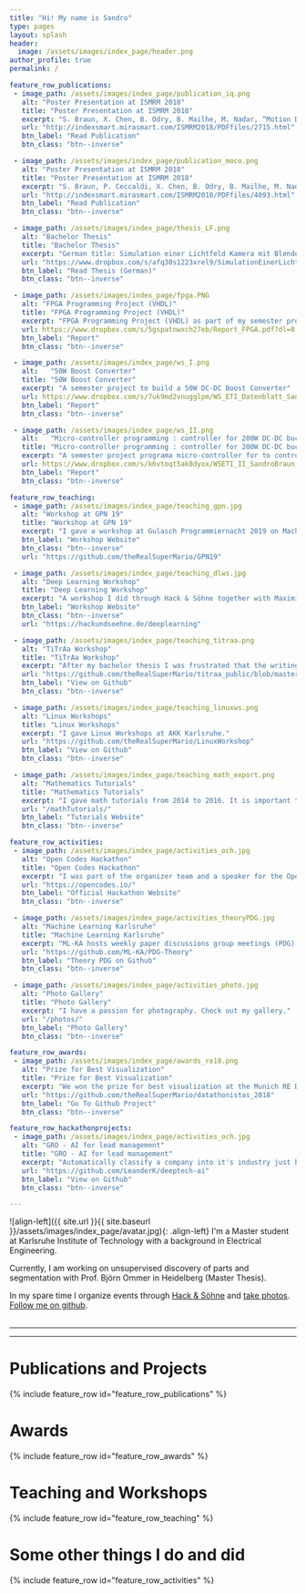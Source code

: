 ```yaml
---
title: "Hi! My name is Sandro"
type: pages
layout: splash
header:
  image: /assets/images/index_page/header.png
author_profile: true
permalink: /

feature_row_publications:
 - image_path: /assets/images/index_page/publication_iq.png
   alt: "Poster Presentation at ISMRM 2018"
   title: "Poster Presentation at ISMRM 2018"
   excerpt: "S. Braun, X. Chen, B. Odry, B. Mailhe, M. Nadar, “Motion Detection and Quality Assessment of MR images with Deep Convolutional DenseNets”, Proc. Intl. Soc. Mag. Reson. Med. 26:2715 (2018), Paris"
   url: "http://indexsmart.mirasmart.com/ISMRM2018/PDFfiles/2715.html"
   btn_label: "Read Publication"
   btn_class: "btn--inverse"

 - image_path: /assets/images/index_page/publication_moco.png
   alt: "Poster Presentation at ISMRM 2018"
   title: "Poster Presentation at ISMRM 2018"
   excerpt: "S. Braun, P. Ceccaldi, X. Chen, B. Odry, B. Mailhe, M. Nadar, “Wasserstein GAN for Motion Artifact Reduction of MR images”, Proc. Intl. Soc. Mag. Reson. Med. 26:4093 (2018), Paris"
   url: "http://indexsmart.mirasmart.com/ISMRM2018/PDFfiles/4093.html"
   btn_label: "Read Publication"
   btn_class: "btn--inverse"     

 - image_path: /assets/images/index_page/thesis_LF.png
   alt: "Bachelor Thesis"
   title: "Bachelor Thesis"
   excerpt: "German title: Simulation einer Lichtfeld Kamera mit Blendenmodulation. English translation: Simulation of lightfield cameras using aperture modulation."
   url: "https://www.dropbox.com/s/afq30s1223xrel9/SimulationEinerLichtfeldKameraMitBlendenmodulation.pdf?dl=0"
   btn_label: "Read Thesis (German)"
   btn_class: "btn--inverse"

 - image_path: /assets/images/index_page/fpga.PNG
   alt: "FPGA Programming Project (VHDL)"
   title: "FPGA Programming Project (VHDL)"
   excerpt: "FPGA Programming Project (VHDL) as part of my semester project"
   url: https://www.dropbox.com/s/5gspatnwxch27eb/Report_FPGA.pdf?dl=0
   btn_label: "Report"
   btn_class: "btn--inverse"

 - image_path: /assets/images/index_page/ws_I.png
   alt:   "50W Boost Converter"
   title: "50W Boost Converter"
   excerpt: "A semester project to build a 50W DC-DC Boost Converter"
   url: https://www.dropbox.com/s/7uk9md2vnugglpm/WS_ETI_Datenblatt_SandroBraun_ohneFirma.pdf?dl=0
   btn_label: "Report"
   btn_class: "btn--inverse"

 - image_path: /assets/images/index_page/ws_II.png
   alt:   "Micro-controller programming : controller for 200W DC-DC buck converter"
   title: "Micro-controller programming : controller for 200W DC-DC buck converter"
   excerpt: "A semester project programa micro-controller for to control a 200W DC-DC buck converter" 
   url: https://www.dropbox.com/s/k6vtoqt5ak8dyox/WSETI_II_SandroBraun_Dokumentation.pdf?dl=0
   btn_label: "Report"
   btn_class: "btn--inverse"

feature_row_teaching:
 - image_path: /assets/images/index_page/teaching_gpn.jpg
   alt: "Workshop at GPN 19"
   title: "Workshop at GPN 19"
   excerpt: "I gave a workshop at Gulasch Programmiernacht 2019 on Machine Learning Workflow Tools together with Leander Kurscheidt."
   btn_label: "Workshop Website"
   btn_class: "btn--inverse"   
   url: "https://github.com/theRealSuperMario/GPN19"

 - image_path: /assets/images/index_page/teaching_dlws.jpg
   alt: "Deep Learning Workshop"
   title: "Deep Learning Workshop"
   excerpt: "A workshop I did through Hack & Söhne together with Maximilian Franz and Leander Kurscheidt. We wanted to make very low level concepts clear and not just do tensorflow.train()."
   btn_label: "Workshop Website"
   btn_class: "btn--inverse"   
   url: "https://hackundsoehne.de/deeplearning"

 - image_path: /assets/images/index_page/teaching_titraa.png
   alt: "TiTrAa Workshop"
   title: "TiTrAa Workshop"
   excerpt: "After my bachelor thesis I was frustrated that the writing workflow is so  hard to learn. That’s why I made a workshop about it. Why is it called TiTrAa? TiTrAa stands for 'Tipps und Tricks zu Abschlussarbeit' and is German for 'thesis workflow hacks'."
   url: "https://github.com/theRealSuperMario/titraa_public/blob/master/MARKDOWN/index.markdown"
   btn_label: "View on Github"
   btn_class: "btn--inverse"

 - image_path: /assets/images/index_page/teaching_linuxws.png
   alt: "Linux Workshops"
   title: "Linux Workshops"
   excerpt: "I gave Linux Workshops at AKK Karlsruhe."
   url: "https://github.com/theRealSuperMario/LinuxWorkshop"
   btn_label: "View on Github"
   btn_class: "btn--inverse"   

 - image_path: /assets/images/index_page/teaching_math_export.png
   alt: "Mathematics Tutorials"
   title: "Mathematics Tutorials"
   excerpt: "I gave math tutorials from 2014 to 2016. It is important to get feedback about your teaching methods which is why I wrote an app to monitor the quality of my tutorials."
   url: "/mathTutorials/"
   btn_label: "Tutorials Website"
   btn_class: "btn--inverse"  

feature_row_activities:
 - image_path: /assets/images/index_page/activities_och.jpg
   alt: "Open Codes Hackathon"
   title: "Open Codes Hackathon"
   excerpt: "I was part of the organizer team and a speaker for the Open Codes Hackathon. The Open Codes Hackathon was the largest student-run hackathon in Germany with international 200 participants."
   url: "https://opencodes.io/"
   btn_label: "Official Hackathon Website"
   btn_class: "btn--inverse"

 - image_path: /assets/images/index_page/activities_theoryPDG.jpg
   alt: "Machine Learning Karlsruhe"
   title: "Machine Learning Karlsruhe"
   excerpt: "ML-KA hosts weekly paper discussions group meetings (PDG) about Machine Learning. The classic pdg is Wednesdays. We recently started a theory-PDG branch that focusses on theoretical aspects of Machine Learning."
   url: "https://github.com/ML-KA/PDG-Theory"
   btn_label: "Theory PDG on Github"
   btn_class: "btn--inverse"   

 - image_path: /assets/images/index_page/activities_photo.jpg
   alt: "Photo Gallery"
   title: "Photo Gallery"
   excerpt: "I have a passion for photography. Check out my gallery."
   url: "/photos/"
   btn_label: "Photo Gallery"
   btn_class: "btn--inverse"  

feature_row_awards:
 - image_path: /assets/images/index_page/awards_re18.png
   alt: "Prize for Best Visualization"
   title: "Prize for Best Visualization"
   excerpt: "We won the prize for best visualization at the Munich RE Datathon 2018. The challenge was to estimate children's height from point clouds. This would revolutionize the child growth monitoring in poor countries and would be a huge step towards eliminating global hunger. Our approach combined 2D and 3D data, using state of the art Computer Vision and point cloud processing."
   url: "https://github.com/theRealSuperMario/datathonistas_2018"
   btn_label: "Go To Github Project"
   btn_class: "btn--inverse"

feature_row_hackathonprojects:
 - image_path: /assets/images/index_page/activities_och.jpg
   alt: "GRO - AI for lead management"
   title: "GRO - AI for lead management"
   excerpt: "Automatically classify a company into it's industry just by analyzing their webpage."
   url: "https://github.com/LeanderK/deeptech-ai"
   btn_label: "View on Github"
   btn_class: "btn--inverse"

---
```






![align-left]({{ site.url }}{{ site.baseurl }}/assets/images/index_page/avatar.jpg){: .align-left}
I'm a Master student at Karlsruhe Institute of Technology with a background in Electrical Engineering.

Currently, I am working on unsupervised discovery of parts and segmentation with Prof. Björn Ommer in Heidelberg (Master Thesis).

In my spare time I organize events through [Hack & Söhne](https://hackundsoehne.de/ "Hack & Soehne Website") and [take photos](/photos/ "Check out my gallery").
[Follow me on github](https://github.com/therealsupermario "Sandro on Github").
<br>
<br>

---
---

# Publications and Projects

{% include feature_row id="feature_row_publications" %}

# Awards

{% include feature_row id="feature_row_awards" %}

# Teaching and Workshops

{% include feature_row id="feature_row_teaching" %}

# Some other things I do and did

{% include feature_row id="feature_row_activities" %}